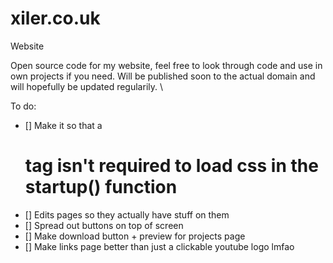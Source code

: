 # xiler.co.uk
Website

Open source code for my website, feel free to look through code and use in own projects if you need.
Will be published soon to the actual domain and will hopefully be updated regularily. \

To do:
- [] Make it so that a <h1> tag isn't required to load css in the startup() function
- [] Edits pages so they actually have stuff on them
- [] Spread out buttons on top of screen
- [] Make download button + preview for projects page
- [] Make links page better than just a clickable youtube logo lmfao


